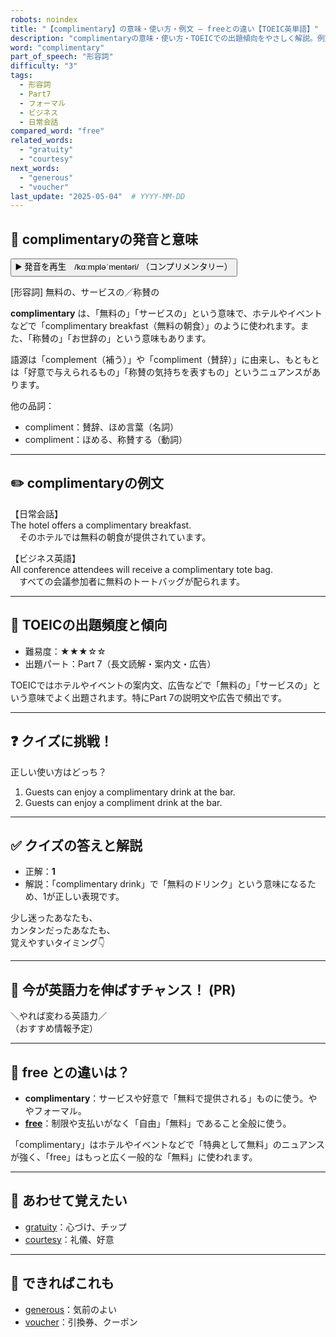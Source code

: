 ```yaml
---
robots: noindex
title: "【complimentary】の意味・使い方・例文 ― freeとの違い【TOEIC英単語】"
description: "complimentaryの意味・使い方・TOEICでの出題傾向をやさしく解説。例文・クイズ付きでfreeとの違いもわかりやすく学べます。"
word: "complimentary"
part_of_speech: "形容詞"
difficulty: "3"
tags:
  - 形容詞
  - Part7
  - フォーマル
  - ビジネス
  - 日常会話
compared_word: "free"
related_words:
  - "gratuity"
  - "courtesy"
next_words:
  - "generous"
  - "voucher"
last_update: "2025-05-04"  # YYYY-MM-DD
---
```


## 🔰 complimentaryの発音と意味

<button class="play-audio" onclick="playTTS('complimentary')">
  <span class="play-audio-main">
    ▶️ 発音を再生　/kɑːmpləˈmentəri/
  </span>
  <span class="play-audio-sub">
    （コンプリメンタリー）
  </span>
</button>

[形容詞] 無料の、サービスの／称賛の

**complimentary** は、「無料の」「サービスの」という意味で、ホテルやイベントなどで「complimentary breakfast（無料の朝食）」のように使われます。また、「称賛の」「お世辞の」という意味もあります。

語源は「complement（補う）」や「compliment（賛辞）」に由来し、もともとは「好意で与えられるもの」「称賛の気持ちを表すもの」というニュアンスがあります。

他の品詞：  
- compliment：賛辞、ほめ言葉（名詞）
- compliment：ほめる、称賛する（動詞）

---

## ✏️ complimentaryの例文

【日常会話】  
The hotel offers a complimentary breakfast.  
　そのホテルでは無料の朝食が提供されています。

【ビジネス英語】  
All conference attendees will receive a complimentary tote bag.  
　すべての会議参加者に無料のトートバッグが配られます。

---

## 🎯 TOEICの出題頻度と傾向

- 難易度：★★★☆☆
- 出題パート：Part 7（長文読解・案内文・広告）

TOEICではホテルやイベントの案内文、広告などで「無料の」「サービスの」という意味でよく出題されます。特にPart 7の説明文や広告で頻出です。

---

## ❓ クイズに挑戦！

正しい使い方はどっち？

1. Guests can enjoy a complimentary drink at the bar.  
2. Guests can enjoy a compliment drink at the bar.

---

## ✅ クイズの答えと解説

- 正解：**1**
- 解説：「complimentary drink」で「無料のドリンク」という意味になるため、1が正しい表現です。

少し迷ったあなたも、  
カンタンだったあなたも、  
覚えやすいタイミング👇️

---

## 🚀 今が英語力を伸ばすチャンス！ (PR)

<div class="info-center">
＼やれば変わる英語力／<br>  
（おすすめ情報予定）
</div>

---

## 🤔  free との違いは？

- **complimentary**：サービスや好意で「無料で提供される」ものに使う。ややフォーマル。
- **[free](/free)**：制限や支払いがなく「自由」「無料」であること全般に使う。

「complimentary」はホテルやイベントなどで「特典として無料」のニュアンスが強く、「free」はもっと広く一般的な「無料」に使われます。

---

## 🧩 あわせて覚えたい

- [gratuity](/gratuity)：心づけ、チップ
- [courtesy](/courtesy)：礼儀、好意

---

## 📖 できればこれも

- [generous](/generous)：気前のよい
- [voucher](/voucher)：引換券、クーポン

<!-- cvid: aid31_bid28 -->
